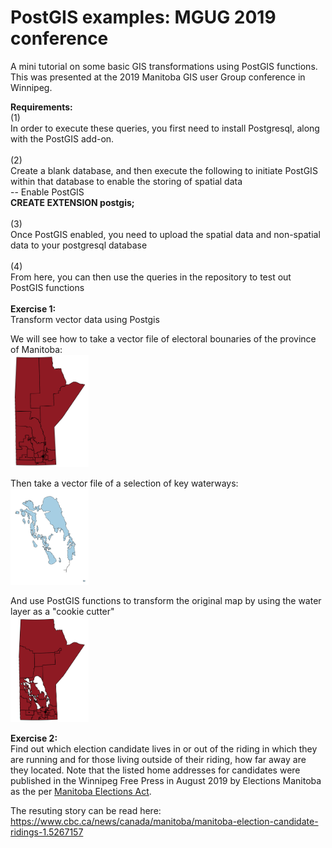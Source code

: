 # PostGIS examples: MGUG 2019 conference
A mini tutorial on some basic GIS transformations using PostGIS functions.
This was presented at the 2019 Manitoba GIS user Group conference in Winnipeg.

<b>Requirements:</b><br>
(1)<br>
In order to execute these queries, you first need to install Postgresql, along with the PostGIS add-on.<br>
<br>
(2)<br>
Create a blank database, and then execute the following to initiate PostGIS within that database to enable the storing of spatial data<br>
-- Enable PostGIS<br>
<b>CREATE EXTENSION postgis;</b><br>
<br>
(3)<br>
Once PostGIS enabled, you need to upload the spatial data and non-spatial data to your postgresql database<br>
<br>
(4)<br>
From here, you can then use the queries in the repository to test out PostGIS functions<br>
<br>
<b>Exercise 1:</b><br>
Transform vector data using Postgis

We will see how to take a vector file of electoral bounaries of the province of Manitoba:<br>
<img src="./images/prov.PNG" width="125"><br>

Then take a vector file of a selection of key waterways:<br>
<img src="./images/water.PNG" width="125"><br>

And use PostGIS functions to transform the original map by using the water layer as a "cookie cutter"<br>
<img src="./images/prov2.PNG" width="125"><br>

<b>Exercise 2:</b><br>
Find out which election candidate lives in or out of the riding in which they are running and for those living outside of their riding, how far away are they located.
Note that the listed home addresses for candidates were published in the Winnipeg Free Press in August 2019 by Elections Manitoba as the per <a href="https://web2.gov.mb.ca/laws/statutes/ccsm/e030e.php">Manitoba Elections Act</a>.

The resuting story can be read here:
https://www.cbc.ca/news/canada/manitoba/manitoba-election-candidate-ridings-1.5267157
